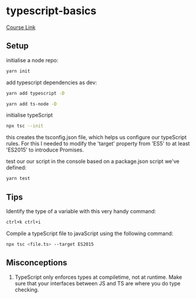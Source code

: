# typescript-basics

[Course Link](https://www.youtube.com/watch?v=LKVHFHJsiO0&t=5s)

## Setup

initialise a node repo:

```bash
yarn init
```

add typescript dependencies as dev:

```bash
yarn add typescript -D
```

```bash
yarn add ts-node -D
```

initialise typeScript

```bash
npx tsc --init
```

this creates the tsconfig.json file, which helps us configure our typeScript rules. For this I needed to modify the 'target' property from 'ES5' to at least 'ES2015' to introduce Promises.

test our our script in the console based on a package.json script we've defined:

```bash
yarn test
```

## Tips

Identify the type of a variable with this very handy command:

```bash
ctrl+k ctrl+i
```

Compile a typeScript file to javaScript using the following command:

```bash
npx tsc <file.ts> --target ES2015
```

## Misconceptions

1. TypeScript only enforces types at compiletime, not at runtime. Make sure that your interfaces between JS and TS are where you do type checking.
